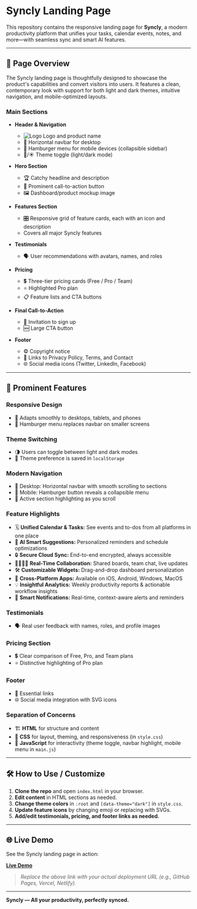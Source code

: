 # Syncly Landing Page

This repository contains the responsive landing page for **Syncly**, a modern productivity platform that unifies your tasks, calendar events, notes, and more—with seamless sync and smart AI features.

---

## 🌟 Page Overview

The Syncly landing page is thoughtfully designed to showcase the product's capabilities and convert visitors into users. It features a clean, contemporary look with support for both light and dark themes, intuitive navigation, and mobile-optimized layouts.

### **Main Sections**

- **Header & Navigation**  
  - ![Logo](https://cdn-icons-png.flaticon.com/512/3135/3135715.png) Logo and product name  
  - 🧭 Horizontal navbar for desktop  
  - 🍔 Hamburger menu for mobile devices (collapsible sidebar)
  - 🌙/☀️ Theme toggle (light/dark mode)

- **Hero Section**  
  - 🏆 Catchy headline and description  
  - 🚀 Prominent call-to-action button  
  - 🖼️ Dashboard/product mockup image

- **Features Section**  
  - 🎛️ Responsive grid of feature cards, each with an icon and description  
  - Covers all major Syncly features

- **Testimonials**  
  - 🗣️ User recommendations with avatars, names, and roles

- **Pricing**  
  - 💲 Three-tier pricing cards (Free / Pro / Team)  
  - ⭐ Highlighted Pro plan  
  - 📋 Feature lists and CTA buttons

- **Final Call-to-Action**  
  - 📣 Invitation to sign up  
  - 🆕 Large CTA button

- **Footer**  
  - ©️ Copyright notice  
  - 🔗 Links to Privacy Policy, Terms, and Contact  
  - 🌐 Social media icons (Twitter, LinkedIn, Facebook)

---

## 🚀 Prominent Features

### **Responsive Design**
- 📱 Adapts smoothly to desktops, tablets, and phones
- 🍔 Hamburger menu replaces navbar on smaller screens

### **Theme Switching**
- 🌗 Users can toggle between light and dark modes
- 💾 Theme preference is saved in `localStorage`

### **Modern Navigation**
- 🧭 Desktop: Horizontal navbar with smooth scrolling to sections
- 🍔 Mobile: Hamburger button reveals a collapsible menu
- 🎯 Active section highlighting as you scroll

### **Feature Highlights**
- 🗓️ **Unified Calendar & Tasks:** See events and to-dos from all platforms in one place
- 🤖 **AI Smart Suggestions:** Personalized reminders and schedule optimizations
- 🔒 **Secure Cloud Sync:** End-to-end encrypted, always accessible
- 🫱🏻‍🫲🏽 **Real-Time Collaboration:** Shared boards, team chat, live updates
- 🛠️ **Customizable Widgets:** Drag-and-drop dashboard personalization
- 📱 **Cross-Platform Apps:** Available on iOS, Android, Windows, MacOS
- 💡 **Insightful Analytics:** Weekly productivity reports & actionable workflow insights
- 🔔 **Smart Notifications:** Real-time, context-aware alerts and reminders

### **Testimonials**
- 🗣️ Real user feedback with names, roles, and profile images

### **Pricing Section**
- 💲 Clear comparison of Free, Pro, and Team plans
- ⭐ Distinctive highlighting of Pro plan

### **Footer**
- 🔗 Essential links
- 🌐 Social media integration with SVG icons

### **Separation of Concerns**
- 🏗️ **HTML** for structure and content
- 🎨 **CSS** for layout, theming, and responsiveness (in `style.css`)
- 🧩 **JavaScript** for interactivity (theme toggle, navbar highlight, mobile menu in `main.js`)

---

## 🛠️ How to Use / Customize

1. **Clone the repo** and open `index.html` in your browser.
2. **Edit content** in HTML sections as needed.
3. **Change theme colors** in `:root` and `[data-theme="dark"]` in `style.css`.
4. **Update feature icons** by changing emoji or replacing with SVGs.
5. **Add/edit testimonials, pricing, and footer links as needed.**

---

## 🌐 Live Demo

See the Syncly landing page in action:

**[Live Demo](https://syncly-demo.example.com)**

> _Replace the above link with your actual deployment URL (e.g., GitHub Pages, Vercel, Netlify)._

---

**Syncly — All your productivity, perfectly synced.**